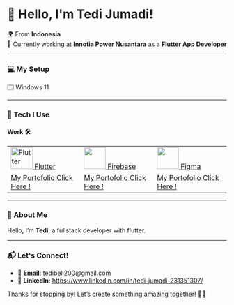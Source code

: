 # 👋 Hello, I'm Tedi Jumadi!  

🌍 From **Indonesia**  
💼 Currently working at **Innotia Power Nusantara** as a **Flutter App Developer**  

---

### 💻 My Setup  
🗔 Windows 11  

---

### 🚀 Tech I Use  

#### Work 🛠️  
<p>
<!--   flutter -->
  <table>
<tr>
  <td> <a href="https://flutter.dev/"> <img src="https://cdn.jsdelivr.net/gh/devicons/devicon/icons/flutter/flutter-original.svg" alt="Flutter" width="50" height="50" /> Flutter</a> </td> 
  <td> <a href="https://firebase.google.com/"><img src="https://cdn.jsdelivr.net/gh/devicons/devicon@latest/icons/firebase/firebase-original.svg" width="50" height="50" /> Firebase</a>  </td>
  <td> <a href="https://www.figma.com/"><img src="https://cdn.jsdelivr.net/gh/devicons/devicon@latest/icons/figma/figma-original.svg" width="50" height="50" /> Figma</a></td></tr>
<!-- // -->
<tr>
  <td> <a href="">My Portofolio Click Here !</a></td>
  <td> <a href="">My Portofolio Click Here !</a></td>
  <td> <a href="">My Portofolio Click Here !</a></td>
    
  </table>
</p>

---

### 🌟 About Me  
Hello, I’m **Tedi**, a fullstack developer with flutter.

---

### 📬 Let's Connect!  
- 📧 **Email**: tedibell200@gmail.com
- 💼 **LinkedIn**: https://www.linkedin.com/in/tedi-jumadi-231351307/

Thanks for stopping by! Let’s create something amazing together! 🚀✨  
